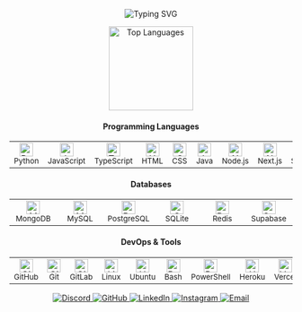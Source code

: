 
<p align="center">
  <img src="https://readme-typing-svg.demolab.com?font=Fira+Code&weight=600&size=18&duration=3000&pause=1000&color=3F8AFF&center=true&vCenter=true&random=false&width=600&lines=Welcome+to+my+GitHub+Profile!;Python+Developer+and+Automation+Engineer;Full-Stack+Web+and+AI+Developer;Software+Engineer+(Python+and+AI);Tech+Innovator+/+Product+Developer" alt="Typing SVG" />
</p>
<div align="center">
<!-- Top Languages -->
<img src="https://github-readme-stats.vercel.app/api/top-langs/?username=brutalharsh&layout=compact&hide_border=true&title_color=3F8AFF&text_color=c9d1d9&bg_color=0d1117&hide=Rust,Jinja,java,ruby,php,c%2B%2B,c%23,go,objective-c&langs_count=8" alt="Top Languages" height="150" />
</div>
<!-- Skills Section -->
<div align="center">
  <!-- Programming Languages -->
  <h4 align="center">Programming Languages</h4>
  <table align="center">
    <tr>
      <td align="center" width="70">
        <img src="https://skillicons.dev/icons?i=python" alt="Python" width="24" height="24" />
        <br><sub>Python</sub>
      </td>
      <td align="center" width="70">
        <img src="https://skillicons.dev/icons?i=js" alt="JavaScript" width="24" height="24" />
        <br><sub>JavaScript</sub>
      </td>
      <td align="center" width="70">
        <img src="https://skillicons.dev/icons?i=ts" alt="TypeScript" width="24" height="24" />
        <br><sub>TypeScript</sub>
      </td>
      <td align="center" width="70">
        <img src="https://skillicons.dev/icons?i=html" alt="HTML" width="24" height="24" />
        <br><sub>HTML</sub>
      </td>
      <td align="center" width="70">
        <img src="https://skillicons.dev/icons?i=css" alt="CSS" width="24" height="24" />
        <br><sub>CSS</sub>
      </td>
      <td align="center" width="70">
        <img src="https://skillicons.dev/icons?i=java" alt="Java" width="24" height="24" />
        <br><sub>Java</sub>
      </td>
      <td align="center" width="70">
        <img src="https://skillicons.dev/icons?i=nodejs" alt="Node.js" width="24" height="24" />
        <br><sub>Node.js</sub>
      </td>
      <td align="center" width="70">
        <img src="https://skillicons.dev/icons?i=nextjs" alt="Next.js" width="24" height="24" />
        <br><sub>Next.js</sub>
      </td>
      <td align="center" width="70">
        <img src="https://skillicons.dev/icons?i=swift" alt="Swift" width="24" height="24" />
        <br><sub>Swift</sub>
      </td>
      <td align="center" width="70">
        <img src="https://skillicons.dev/icons?i=kotlin" alt="Kotlin" width="24" height="24" />
        <br><sub>Kotlin</sub>
      </td>
    </tr>
  </table>
  <!-- Databases -->
  <h4 align="center">Databases</h4>
  <table align="center">
    <tr>
      <td align="center" width="70">
        <img src="https://skillicons.dev/icons?i=mongodb" alt="MongoDB" width="24" height="24" />
        <br><sub>MongoDB</sub>
      </td>
      <td align="center" width="70">
        <img src="https://skillicons.dev/icons?i=mysql" alt="MySQL" width="24" height="24" />
        <br><sub>MySQL</sub>
      </td>
      <td align="center" width="70">
        <img src="https://skillicons.dev/icons?i=postgres" alt="PostgreSQL" width="24" height="24" />
        <br><sub>PostgreSQL</sub>
      </td>
      <td align="center" width="70">
        <img src="https://skillicons.dev/icons?i=sqlite" alt="SQLite" width="24" height="24" />
        <br><sub>SQLite</sub>
      </td>
      <td align="center" width="70">
        <img src="https://skillicons.dev/icons?i=redis" alt="Redis" width="24" height="24" />
        <br><sub>Redis</sub>
      </td>
      <td align="center" width="70">
        <img src="https://skillicons.dev/icons?i=supabase" alt="Supabase" width="24" height="24" />
        <br><sub>Supabase</sub>
      </td>
    </tr>
  </table>
  <!-- DevOps & Tools -->
  <h4 align="center">DevOps & Tools</h4>
  <table align="center">
    <tr>
      <td align="center" width="70">
        <img src="https://skillicons.dev/icons?i=github" alt="GitHub" width="24" height="24" />
        <br><sub>GitHub</sub>
      </td>
      <td align="center" width="70">
        <img src="https://skillicons.dev/icons?i=git" alt="Git" width="24" height="24" />
        <br><sub>Git</sub>
      </td>
      <td align="center" width="70">
        <img src="https://skillicons.dev/icons?i=gitlab" alt="GitLab" width="24" height="24" />
        <br><sub>GitLab</sub>
      </td>
      <td align="center" width="70">
        <img src="https://skillicons.dev/icons?i=linux" alt="Linux" width="24" height="24" />
        <br><sub>Linux</sub>
      </td>
      <td align="center" width="70">
        <img src="https://skillicons.dev/icons?i=ubuntu" alt="Ubuntu" width="24" height="24" />
        <br><sub>Ubuntu</sub>
      </td>
      <td align="center" width="70">
        <img src="https://skillicons.dev/icons?i=bash" alt="Bash" width="24" height="24" />
        <br><sub>Bash</sub>
      </td>
      <td align="center" width="70">
        <img src="https://skillicons.dev/icons?i=powershell" alt="PowerShell" width="24" height="24" />
        <br><sub>PowerShell</sub>
      </td>
      <td align="center" width="70">
        <img src="https://skillicons.dev/icons?i=heroku" alt="Heroku" width="24" height="24" />
        <br><sub>Heroku</sub>
      </td>
      <td align="center" width="70">
        <img src="https://skillicons.dev/icons?i=vercel" alt="Vercel" width="24" height="24" />
        <br><sub>Vercel</sub>
      </td>
      <td align="center" width="70">
        <img src="https://skillicons.dev/icons?i=azure" alt="Azure" width="24" height="24" />
        <br><sub>Azure</sub>
      </td>
      <td align="center" width="70">
        <img src="https://skillicons.dev/icons?i=gcp" alt="GCP" width="24" height="24" />
        <br><sub>GCP</sub>
      </td>
    </tr>
  </table>
</div>
<!-- Social Links with Badges -->
<div align="center">
  <a href="https://discordapp.com/users/271140080188522497">
    <img src="https://img.shields.io/badge/Discord-5865F2?style=flat&logo=discord&logoColor=white" alt="Discord" />
  </a>
  <a href="https://github.com/brutalharsh">
    <img src="https://img.shields.io/badge/GitHub-100000?style=flat&logo=github&logoColor=white" alt="GitHub" />
  </a>
  <a href="https://linkedin.com/in/harsh-kadyan">
    <img src="https://img.shields.io/badge/LinkedIn-0077B5?style=flat&logo=linkedin&logoColor=white" alt="LinkedIn" />
  </a>
  <a href="https://instagram.com/brutal_harsh">
    <img src="https://img.shields.io/badge/Instagram-E4405F?style=flat&logo=instagram" alt="Instagram" />
  </a>
  <a href="mailto:harshkadyan099@gmail.com">
    <img src="https://img.shields.io/badge/Email-D14836?style=flat&logo=gmail&logoColor=white" alt="Email" />
  </a>
</div>